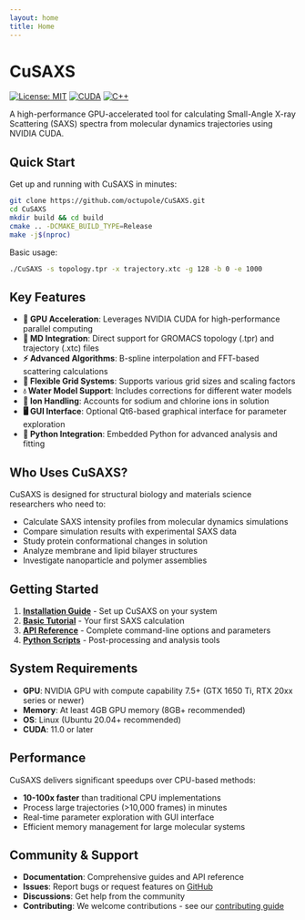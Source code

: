 ```yaml
---
layout: home
title: Home
---
```


# CuSAXS

[![License: MIT](https://img.shields.io/badge/License-MIT-yellow.svg)](https://opensource.org/licenses/MIT)
[![CUDA](https://img.shields.io/badge/CUDA-11.0+-green.svg)](https://developer.nvidia.com/cuda-downloads)
[![C++](https://img.shields.io/badge/C++-14-blue.svg)](https://isocpp.org/)

A high-performance GPU-accelerated tool for calculating Small-Angle X-ray Scattering (SAXS) spectra from molecular dynamics trajectories using NVIDIA CUDA.

## Quick Start

Get up and running with CuSAXS in minutes:

```bash
git clone https://github.com/octupole/CuSAXS.git
cd CuSAXS
mkdir build && cd build
cmake .. -DCMAKE_BUILD_TYPE=Release
make -j$(nproc)
```

Basic usage:
```bash
./CuSAXS -s topology.tpr -x trajectory.xtc -g 128 -b 0 -e 1000
```

## Key Features

- **🚀 GPU Acceleration**: Leverages NVIDIA CUDA for high-performance parallel computing
- **🧬 MD Integration**: Direct support for GROMACS topology (.tpr) and trajectory (.xtc) files
- **⚡ Advanced Algorithms**: B-spline interpolation and FFT-based scattering calculations
- **🔧 Flexible Grid Systems**: Supports various grid sizes and scaling factors
- **💧 Water Model Support**: Includes corrections for different water models
- **🧪 Ion Handling**: Accounts for sodium and chlorine ions in solution
- **🖥️ GUI Interface**: Optional Qt6-based graphical interface for parameter exploration
- **🐍 Python Integration**: Embedded Python for advanced analysis and fitting

## Who Uses CuSAXS?

CuSAXS is designed for structural biology and materials science researchers who need to:
- Calculate SAXS intensity profiles from molecular dynamics simulations
- Compare simulation results with experimental SAXS data
- Study protein conformational changes in solution
- Analyze membrane and lipid bilayer structures
- Investigate nanoparticle and polymer assemblies

## Getting Started

1. **[Installation Guide](about#installation)** - Set up CuSAXS on your system
2. **[Basic Tutorial](tutorials)** - Your first SAXS calculation
3. **[API Reference](api)** - Complete command-line options and parameters
4. **[Python Scripts](tutorials/python-analysis)** - Post-processing and analysis tools

## System Requirements

- **GPU**: NVIDIA GPU with compute capability 7.5+ (GTX 1650 Ti, RTX 20xx series or newer)
- **Memory**: At least 4GB GPU memory (8GB+ recommended)
- **OS**: Linux (Ubuntu 20.04+ recommended)
- **CUDA**: 11.0 or later

## Performance

CuSAXS delivers significant speedups over CPU-based methods:
- **10-100x faster** than traditional CPU implementations
- Process large trajectories (>10,000 frames) in minutes
- Real-time parameter exploration with GUI interface
- Efficient memory management for large molecular systems

## Community & Support

- **Documentation**: Comprehensive guides and API reference
- **Issues**: Report bugs or request features on [GitHub](https://github.com/octupole/CuSAXS/issues)
- **Discussions**: Get help from the community
- **Contributing**: We welcome contributions - see our [contributing guide](about#contributing)